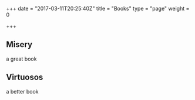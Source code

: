 +++
date = "2017-03-11T20:25:40Z"
title = "Books"
type = "page"
weight = 0

+++
## Misery

a great book

## Virtuosos

a better book